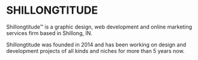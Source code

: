# SHILLONGTITUDE

Shillongtitude™ is a graphic design, web development and online marketing services firm based in Shillong, IN.

Shillongtitude was founded in 2014 and has been working on design and development projects of all kinds and niches for more than 5 years now.
